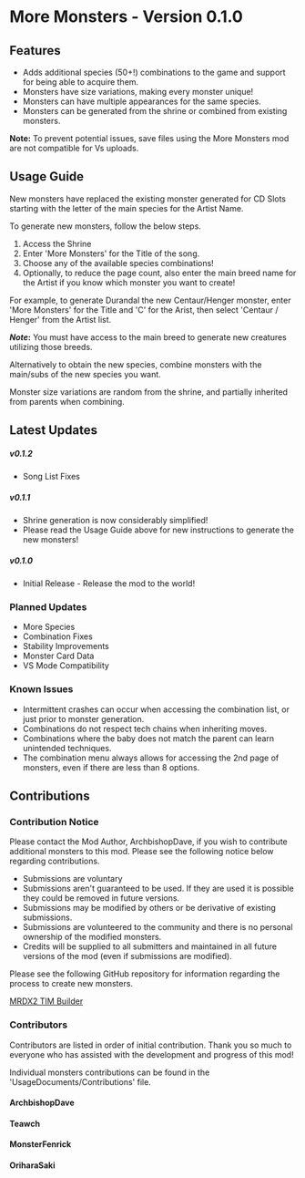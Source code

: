 ﻿# More Monsters - Version 0.1.0

## Features

* Adds additional species (50+!) combinations to the game and support for being able to acquire them.
* Monsters have size variations, making every monster unique!
* Monsters can have multiple appearances for the same species.
* Monsters can be generated from the shrine or combined from existing monsters.



**Note:** To prevent potential issues, save files using the More Monsters mod are not compatible for Vs uploads.



## Usage Guide

New monsters have replaced the existing monster generated for CD Slots starting with the letter of the main species for the Artist Name.

To generate new monsters, follow the below steps.

1. Access the Shrine
2. Enter 'More Monsters' for the Title of the song.
3. Choose any of the available species combinations!
4. Optionally, to reduce the page count, also enter the main breed name for the Artist if you know which monster you want to create!



For example, to generate Durandal the new Centaur/Henger monster, enter 'More Monsters' for the Title and 'C' for the Arist, then select 'Centaur / Henger' from the Artist list.



***Note*:** You must have access to the main breed to generate new creatures utilizing those breeds.



Alternatively to obtain the new species, combine monsters with the main/subs of the new species you want.



Monster size variations are random from the shrine, and partially inherited from parents when combining.



## Latest Updates

##### v0.1.2

* Song List Fixes



##### v0.1.1

* Shrine generation is now considerably simplified!
* Please read the Usage Guide above for new instructions to generate the new monsters!



##### v0.1.0

* Initial Release - Release the mod to the world!



### Planned Updates

* More Species
* Combination Fixes
* Stability Improvements
* Monster Card Data
* VS Mode Compatibility



### Known Issues

* Intermittent crashes can occur when accessing the combination list, or just prior to monster generation.
* Combinations do not respect tech chains when inheriting moves.
* Combinations where the baby does not match the parent can learn unintended techniques.
* The combination menu always allows for accessing the 2nd page of monsters, even if there are less than 8 options.





## Contributions

### Contribution Notice

Please contact the Mod Author, ArchbishopDave, if you wish to contribute additional monsters to this mod. Please see the following notice below regarding contributions.



* Submissions are voluntary
* Submissions aren't guaranteed to be used. If they are used it is possible they could be removed in future versions.
* Submissions may be modified by others or be derivative of existing submissions.
* Submissions are volunteered to the community and there is no personal ownership of the modified monsters.
* Credits will be supplied to all submitters and maintained in all future versions of the mod (even if submissions are modified).



Please see the following GitHub repository for information regarding the process to create new monsters.

[MRDX2 TIM Builder](https://github.com/ArchbishopDave/MRDX2_TIMBuilder)



### Contributors

Contributors are listed in order of initial contribution. Thank you so much to everyone who has assisted with the development and progress of this mod!

Individual monsters contributions can be found in the 'UsageDocuments/Contributions' file.



#### ArchbishopDave

#### Teawch

#### MonsterFenrick

#### OriharaSaki

